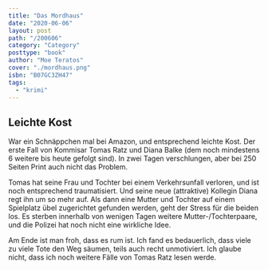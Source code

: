 ```yaml
---
title: "Das Mordhaus"
date: "2020-06-06"
layout: post
path: "/200606"
category: "Category"
posttype: "book"
author: "Moe Teratos"
cover: "./mordhaus.png"
isbn: "B07GC3ZH47"
tags:
  - "krimi"
---
```

## Leichte Kost

War ein Schnäppchen mal bei Amazon, und entsprechend leichte Kost. Der erste Fall von Kommisar Tomas Ratz und Diana Balke (dem noch mindestens 6 weitere bis heute gefolgt sind). In zwei Tagen verschlungen, aber bei 250 Seiten Print auch nicht das Problem.

Tomas hat seine Frau und Tochter bei einem Verkehrsunfall verloren, und ist noch entsprechend traumatisiert. Und seine neue (attraktive) Kollegin Diana regt ihn um so mehr auf. Als dann eine Mutter und Tochter auf einem Spielplatz übel zugerichtet gefunden werden, geht der Stress für die beiden los. Es sterben innerhalb von wenigen Tagen weitere Mutter-/Tochterpaare, und die Polizei hat noch  nicht eine wirkliche Idee.

Am Ende ist man froh, dass es rum ist. Ich fand es bedauerlich, dass viele zu viele Tote den Weg säumen, teils auch recht unmotiviert. Ich glaube nicht, dass ich noch weitere Fälle von Tomas Ratz lesen werde.